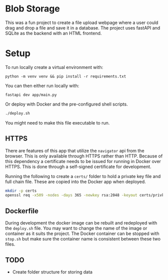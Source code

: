 # Blob Storage

This was a fun project to create a file upload webpage where a user could drag and drop a file and save it in a database. The project uses fastAPI and SQLite as the backend with an HTML frontend.

# Setup

To run locally create a virtual environment with:

```
python -m venv venv && pip install -r requirements.txt
```

You can then either run locally with:

```
fastapi dev app/main.py
```

Or deploy with Docker and the pre-configured shell scripts.

```sh
./deploy.sh
```

You might need to make this file executable to run.

## HTTPS

There are features of this app that utilize the `navigator` api from the browser. This is only available through HTTPS rather than HTTP. Because of this dependency a certificate needs to be issued for running in Docker over HTTPS. This is done through a self-signed certificate for development.

Running the following to create a `certs/` folder to hold a private key file and full chain file. These are copied into the Docker app when deployed.

```sh
mkdir -p certs
openssl req -x509 -nodes -days 365 -newkey rsa:2048 -keyout certs/privkey.pem -out certs/fullchain.pem
```

## Dockerfile

During development the docker image can be rebuilt and redeployed with the `deploy.sh` file. You may want to change the name of the image or container as it suits the project. The Docker container can be stopped with `stop.sh` but make sure the container name is consistent between these two files.

## TODO

- Create folder structure for storing data

